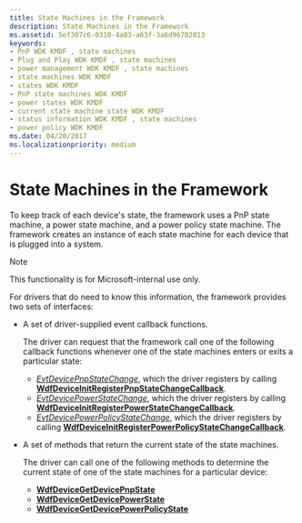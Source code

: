 ```yaml
---
title: State Machines in the Framework
description: State Machines in the Framework
ms.assetid: 5ef307c6-0310-4a83-a63f-3a6d96782013
keywords:
- PnP WDK KMDF , state machines
- Plug and Play WDK KMDF , state machines
- power management WDK KMDF , state machines
- state machines WDK KMDF
- states WDK KMDF
- PnP state machines WDK KMDF
- power states WDK KMDF
- current state machine state WDK KMDF
- status information WDK KMDF , state machines
- power policy WDK KMDF
ms.date: 04/20/2017
ms.localizationpriority: medium
---
```


# State Machines in the Framework


To keep track of each device's state, the framework uses a PnP state machine, a power state machine, and a power policy state machine. The framework creates an instance of each state machine for each device that is plugged into a system.

>[!NOTE]
>This functionality is for Microsoft-internal use only.

For drivers that do need to know this information, the framework provides two sets of interfaces:

-   A set of driver-supplied event callback functions.

    The driver can request that the framework call one of the following callback functions whenever one of the state machines enters or exits a particular state:

    -   [*EvtDevicePnpStateChange*](https://docs.microsoft.com/windows-hardware/drivers/ddi/wdfdevice/nc-wdfdevice-evt_wdf_device_pnp_state_change_notification), which the driver registers by calling [**WdfDeviceInitRegisterPnpStateChangeCallback**](https://docs.microsoft.com/windows-hardware/drivers/ddi/wdfdevice/nf-wdfdevice-wdfdeviceinitregisterpnpstatechangecallback).
    -   [*EvtDevicePowerStateChange*](https://docs.microsoft.com/windows-hardware/drivers/ddi/wdfdevice/nc-wdfdevice-evt_wdf_device_power_state_change_notification), which the driver registers by calling [**WdfDeviceInitRegisterPowerStateChangeCallback**](https://docs.microsoft.com/windows-hardware/drivers/ddi/wdfdevice/nf-wdfdevice-wdfdeviceinitregisterpowerstatechangecallback).
    -   [*EvtDevicePowerPolicyStateChange*](https://docs.microsoft.com/windows-hardware/drivers/ddi/wdfdevice/nc-wdfdevice-evt_wdf_device_power_policy_state_change_notification), which the driver registers by calling [**WdfDeviceInitRegisterPowerPolicyStateChangeCallback**](https://docs.microsoft.com/windows-hardware/drivers/ddi/wdfdevice/nf-wdfdevice-wdfdeviceinitregisterpowerpolicystatechangecallback).
-   A set of methods that return the current state of the state machines.

    The driver can call one of the following methods to determine the current state of one of the state machines for a particular device:

    -   [**WdfDeviceGetDevicePnpState**](https://docs.microsoft.com/windows-hardware/drivers/ddi/wdfdevice/nf-wdfdevice-wdfdevicegetdevicepnpstate)
    -   [**WdfDeviceGetDevicePowerState**](https://docs.microsoft.com/windows-hardware/drivers/ddi/wdfdevice/nf-wdfdevice-wdfdevicegetdevicepowerstate)
    -   [**WdfDeviceGetDevicePowerPolicyState**](https://docs.microsoft.com/windows-hardware/drivers/ddi/wdfdevice/nf-wdfdevice-wdfdevicegetdevicepowerpolicystate)

 

 





